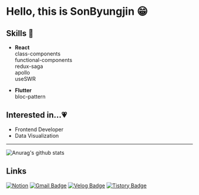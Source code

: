 # Hello, this is SonByungjin 😁
## Skills 📝
- **React**<br/>
  class-components<br/>
  functional-components<br/>
  redux-saga<br/>
  apollo<br/>
  useSWR

- **Flutter**<br/>
  bloc-pattern

## Interested in...💗
- Frontend Developer
- Data Visualization

___
![Anurag's github stats](https://github-readme-stats.vercel.app/api?username=SonByungjin&show_icons=true&theme=cobalt)
## Links
[![Notion](https://img.shields.io/badge/Notion-%23000000.svg?style=for-the-badge&logo=notion&logoColor=white)](https://spurious-frown-413.notion.site/Byungjin-Son-bd5dc47134724fc09c058bfa68117c76)
[![Gmail Badge](https://img.shields.io/badge/Gmail-d14836?style=flat-square&logo=Gmail&logoColor=white&link=mailto:sgyos000@gmail.com)](mailto:sgyos000@gmail.com)
[![Velog Badge](http://img.shields.io/badge/-Velog-green?style=flat-square&link=https://velog.io/@sgyos000)](https://velog.io/@sgyos000)
[![Tistory Badge](http://img.shields.io/badge/-Tistory-purple?style=flat-square&link=https://castie.tistory.com/)](https://castie.tistory.com/)
